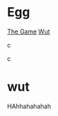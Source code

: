 # Egg

<a href="https://angerleaf.github.io/Egg">The Game</a>
<a href="#wut">Wut</a>
















c

















c









# wut


HAhhahahahah
